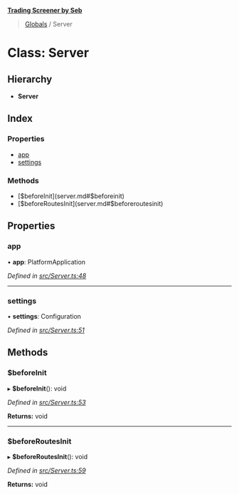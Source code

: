 **[Trading Screener by Seb](../README.md)**

> [Globals](../globals.md) / Server

# Class: Server

## Hierarchy

* **Server**

## Index

### Properties

* [app](server.md#app)
* [settings](server.md#settings)

### Methods

* [$beforeInit](server.md#$beforeinit)
* [$beforeRoutesInit](server.md#$beforeroutesinit)

## Properties

### app

•  **app**: PlatformApplication

*Defined in [src/Server.ts:48](https://github.com/wiewiur667/TradingScreener/blob/196ff12/src/Server.ts#L48)*

___

### settings

•  **settings**: Configuration

*Defined in [src/Server.ts:51](https://github.com/wiewiur667/TradingScreener/blob/196ff12/src/Server.ts#L51)*

## Methods

### $beforeInit

▸ **$beforeInit**(): void

*Defined in [src/Server.ts:53](https://github.com/wiewiur667/TradingScreener/blob/196ff12/src/Server.ts#L53)*

**Returns:** void

___

### $beforeRoutesInit

▸ **$beforeRoutesInit**(): void

*Defined in [src/Server.ts:59](https://github.com/wiewiur667/TradingScreener/blob/196ff12/src/Server.ts#L59)*

**Returns:** void
